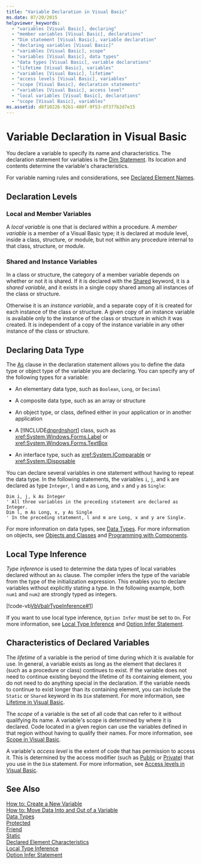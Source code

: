 ```yaml
---
title: "Variable Declaration in Visual Basic"
ms.date: 07/20/2015
helpviewer_keywords: 
  - "variables [Visual Basic], declaring"
  - "member variables [Visual Basic], declarations"
  - "Dim statement [Visual Basic], variable declaration"
  - "declaring variables [Visual Basic]"
  - "variables [Visual Basic], scope"
  - "variables [Visual Basic], data types"
  - "data types [Visual Basic], variable declarations"
  - "lifetime [Visual Basic], variables"
  - "variables [Visual Basic], lifetime"
  - "access levels [Visual Basic], variables"
  - "scope [Visual Basic], declaration statements"
  - "variables [Visual Basic], access level"
  - "local variables [Visual Basic], declarations"
  - "scope [Visual Basic], variables"
ms.assetid: d8f10226-92b1-480f-9f53-df377b2d7e15
---
```

# Variable Declaration in Visual Basic
You declare a variable to specify its name and characteristics. The declaration statement for variables is the [Dim Statement](../../../../visual-basic/language-reference/statements/dim-statement.md). Its location and contents determine the variable's characteristics.  
  
 For variable naming rules and considerations, see [Declared Element Names](../../../../visual-basic/programming-guide/language-features/declared-elements/declared-element-names.md).  
  
## Declaration Levels  
  
### Local and Member Variables  
 A *local variable* is one that is declared within a procedure. A *member variable* is a member of a Visual Basic type; it is declared at module level, inside a class, structure, or module, but not within any procedure internal to that class, structure, or module.  
  
### Shared and Instance Variables  
 In a class or structure, the category of a member variable depends on whether or not it is shared. If it is declared with the [Shared](../../../../visual-basic/language-reference/modifiers/shared.md) keyword, it is a *shared variable*, and it exists in a single copy shared among all instances of the class or structure.  
  
 Otherwise it is an *instance variable*, and a separate copy of it is created for each instance of the class or structure. A given copy of an instance variable is available only to the instance of the class or structure in which it was created. It is independent of a copy of the instance variable in any other instance of the class or structure.  
  
## Declaring Data Type  
 The [As](../../../../visual-basic/language-reference/statements/as-clause.md) clause in the declaration statement allows you to define the data type or object type of the variable you are declaring. You can specify any of the following types for a variable:  
  
-   An elementary data type, such as `Boolean`, `Long`, or `Decimal`  
  
-   A composite data type, such as an array or structure  
  
-   An object type, or class, defined either in your application or in another application  
  
-   A [!INCLUDE[dnprdnshort](~/includes/dnprdnshort-md.md)] class, such as <xref:System.Windows.Forms.Label> or <xref:System.Windows.Forms.TextBox>  
  
-   An interface type, such as <xref:System.IComparable> or <xref:System.IDisposable>  
  
 You can declare several variables in one statement without having to repeat the data type. In the following statements, the variables `i`, `j`, and `k` are declared as type `Integer`, `l` and `m` as `Long`, and `x` and `y` as `Single`:  
  
```  
Dim i, j, k As Integer  
' All three variables in the preceding statement are declared as Integer.  
Dim l, m As Long, x, y As Single  
' In the preceding statement, l and m are Long, x and y are Single.  
```  
  
 For more information on data types, see [Data Types](../../../../visual-basic/programming-guide/language-features/data-types/index.md). For more information on objects, see [Objects and Classes](../../../../visual-basic/programming-guide/language-features/objects-and-classes/index.md) and [Programming with Components](https://msdn.microsoft.com/library/d4d4fcb4-e0b8-46b3-b679-7ee0026eb9e3).  
  
## Local Type Inference  
 *Type inference* is used to determine the data types of local variables declared without an `As` clause. The compiler infers the type of the variable from the type of the initialization expression. This enables you to declare variables without explicitly stating a type. In the following example, both `num1` and `num2` are strongly typed as integers.  
  
 [!code-vb[VbVbalrTypeInference#1](../../../../visual-basic/language-reference/statements/codesnippet/VisualBasic/variable-declaration_1.vb)]  
  
 If you want to use local type inference, `Option Infer` must be set to `On`. For more information, see [Local Type Inference](../../../../visual-basic/programming-guide/language-features/variables/local-type-inference.md) and [Option Infer Statement](../../../../visual-basic/language-reference/statements/option-infer-statement.md).  
  
## Characteristics of Declared Variables  
 The *lifetime* of a variable is the period of time during which it is available for use. In general, a variable exists as long as the element that declares it (such as a procedure or class) continues to exist. If the variable does not need to continue existing beyond the lifetime of its containing element, you do not need to do anything special in the declaration. If the variable needs to continue to exist longer than its containing element, you can include the `Static` or `Shared` keyword in its `Dim` statement. For more information, see [Lifetime in Visual Basic](../../../../visual-basic/programming-guide/language-features/declared-elements/lifetime.md).  
  
 The *scope* of a variable is the set of all code that can refer to it without qualifying its name. A variable's scope is determined by where it is declared. Code located in a given region can use the variables defined in that region without having to qualify their names. For more information, see [Scope in Visual Basic](../../../../visual-basic/programming-guide/language-features/declared-elements/scope.md).  
  
 A variable's *access level* is the extent of code that has permission to access it. This is determined by the access modifier (such as [Public](../../../../visual-basic/language-reference/modifiers/public.md) or [Private](../../../../visual-basic/language-reference/modifiers/private.md)) that you use in the `Dim` statement. For more information, see [Access levels in Visual Basic](../../../../visual-basic/programming-guide/language-features/declared-elements/access-levels.md).  
  
## See Also  
 [How to: Create a New Variable](../../../../visual-basic/programming-guide/language-features/variables/how-to-create-a-new-variable.md)  
 [How to: Move Data Into and Out of a Variable](../../../../visual-basic/programming-guide/language-features/variables/how-to-move-data-into-and-out-of-a-variable.md)  
 [Data Types](../../../../visual-basic/language-reference/data-types/index.md)  
 [Protected](../../../../visual-basic/language-reference/modifiers/protected.md)  
 [Friend](../../../../visual-basic/language-reference/modifiers/friend.md)  
 [Static](../../../../visual-basic/language-reference/modifiers/static.md)  
 [Declared Element Characteristics](../../../../visual-basic/programming-guide/language-features/declared-elements/declared-element-characteristics.md)  
 [Local Type Inference](../../../../visual-basic/programming-guide/language-features/variables/local-type-inference.md)  
 [Option Infer Statement](../../../../visual-basic/language-reference/statements/option-infer-statement.md)
